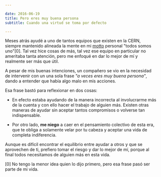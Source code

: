 ```yaml
---

date: 2016-06-19
title: Pero eres muy buena persona
subtitle: Cuando una virtud se toma por defecto

---
```

<!--more-->

Meses atrás ayudé a uno de tantos equipos que existen en la CERN, siempre
mantenido alineada la mente en mi [motto](https://en.wikipedia.org/wiki/Motto)
personal "todos somos uno"[0]. Tal vez hice cosas de más, tal vez ese equipo en
particular no ameritaba tanta atención, pero me enfoqué en dar lo mejor de mí y
realmente ser más que útil.

A pesar de mis buenas intenciones, un compañero se vio en la necesidad de
intervenir con un una sola frase *"a veces eres muy buena persona"*, dando a
entender que había algo malo en mis acciones.

Esa frase bastó para reflexionar en dos cosas:

- En efecto estaba ayudando de la manera incorrecta al involucrarme más de la
cuenta y con ello hacer el trabajo de alguien más. Existen otras maneras de
ayudar sin aceptar tantos compromisos o volverse tan indispensable.

- Por otro lado, **me niego** a caer en el pensamiento colectivo de esta era,
que  te obliga a solamente velar por tu cabeza y aceptar una vida de completa
indiferencia.

Aunque es difícil encontrar el equilibrio entre ayudar a otros y que se
aprovechen de ti, prefiero tomar el riesgo y dar lo mejor de mí, porque al final
todos necesitamos de alguien más en esta vida.

[0] No tengo la menor idea quien lo dijo primero, pero esa frase pasó ser parte
de mi vida.
